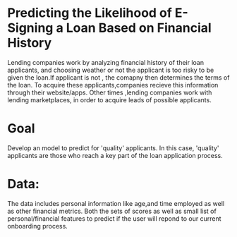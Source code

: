 # Predicting the Likelihood of E-Signing a Loan Based on Financial History


Lending companies work by analyzing financial history of their loan applicants, and choosing weather or not the applicant is too risky to be given the loan.If applicant is not , the comapny then determines the terms of the loan. To acquire these applicants,companies recieve this information through their website/apps. Other times ,lending companies work with lending marketplaces, in order to acquire leads of possible applicants.

# Goal 
Develop an model to predict for 'quality' applicants. In this case, 'quality' applicants are those who reach a key part of the loan application process.

# Data: 
The data includes personal information like age,and time employed as well as other financial metrics. Both the sets of scores as well as small list of personal/financial features to predict if the user will repond to our current onboarding process.



